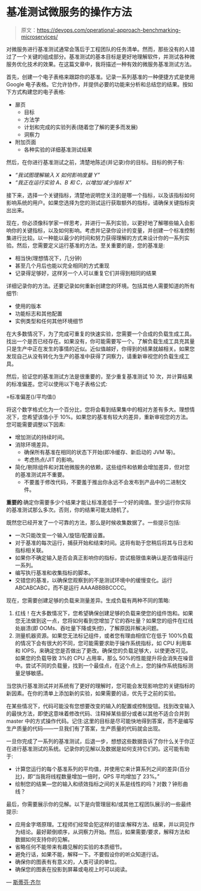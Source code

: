 # 基准测试微服务的操作方法

> 原文：<https://devops.com/operational-approach-benchmarking-microservices/>

对微服务进行基准测试通常会落后于工程团队的任务清单。然而，那些没有的人错过了一个关键的组成部分。基准测试的基本目标是更好地理解软件，并测试各种微服务优化技术的效果。在这篇文章中，我将描述一种有效的微服务基准测试方法。

首先，创建一个电子表格来跟踪你的基准。记录一系列基准的一种便捷方式是使用 Google 电子表格。它允许协作，并提供必要的功能来分析和总结您的结果。按如下方式构建您的电子表格:

*   扉页
    *   目标
    *   方法学
    *   计划和完成的实验列表(随着您了解的更多而发展)
    *   洞察力
*   附加页面
    *   各种实验的详细基准测试结果

然后，在你进行基准测试之前，清楚地陈述(并记录)你的目标。目标的例子有:

*   *“我试图理解输入 X 如何影响度量 Y”*
*   *“我正在运行实验 A、B 和 C，以增加/减少指标 X”*

接下来，选择一个关键指标，清楚地说明您关注的是哪一个指标，以及该指标如何影响系统的用户。如果您选择为您的测试运行获取额外的指标，请确保关键指标突出出来。

现在，你必须像科学家一样思考，并进行一系列实验，以更好地了解哪些输入会影响你的关键指标，以及如何影响。考虑并记录你设计的变量，并创建一个标准控制集进行比较。以一种能以最少的时间和努力获得理解的方式来设计你的一系列实验。然后，您需要定义运行基准的方法。至关重要的是，您的基准是:

*   相当快(理想情况下，几分钟)
*   甚至几个月后也能以完全相同的方式重现
*   记录得足够好，这样另一个人可以重复它们并得到相同的结果

详细记录你的方法。还要记录如何重新创建您的环境。包括其他人需要知道的所有细节:

*   使用的版本
*   功能标志和其他配置
*   实例类型和任何其他环境细节

在大多数情况下，为了完成可重复的快速实验，您需要一个合成的负载生成工具。找出一个是否已经存在。如果没有，你可能需要写一个。了解负载生成工具充其量只是生产中正在发生的事情的近似。近似值越好，你得到的结果就越相关。如果您发现自己从没有转化为生产的基准中获得了洞察力，请重新审视您的负载生成工具。

然后，验证您的基准测试方法是很重要的，至少重复基准测试 10 次，并计算结果的标准偏差。您可以使用以下电子表格公式:

=标准偏差(<range>)/平均值(<range>)</range></range>

将这个数字格式化为一个百分比，您将会看到结果集中的相对方差有多大。理想情况下，您希望该值小于 10%。如果您的基准有较大的差异，重新审视您的方法。您可能需要调整以下因素:

*   增加测试的持续时间。
*   消除环境差异。
    *   确保所有基准在相同的状态下开始(即冷缓存、新启动的 JVM 等)。
    *   考虑热点/JIT 的影响。
*   简化/剔除组件和对其他微服务的依赖，这些组件和依赖会增加差异，但对您的基准测试并不重要。
    *   不要羞于修改代码，不要羞于推出你永远不会发布到产品中的二进制文件。

**重要的**:确定你需要多少个结果才能让标准差低于一个好的阈值。至少运行你实际的基准测试那么多次。否则，你的结果可能太随机了。

既然您已经开发了一个可靠的方法，那么是时候收集数据了。一些提示包括:

*   一次只能改变一个输入/旋钮/配置设置。
*   对于基准的每次运行，捕获开始和结束时间。这将有助于您稍后将其与日志和指标相关联。
*   如果你不确定输入是否会真正影响你的指标，尝试极限值来确认是否值得运行一系列。
*   编写执行基准和收集指标的脚本。
*   交错您的基准，以确保您观察到的不是测试环境中的缓慢变化。运行 ABCABCABC，而不是运行 AAAABBBBCCCC。

现在，您需要创建足够的负载来测量差异。生成负载有两种不同的策略:

1.  红线！在大多数情况下，您希望确保创建足够的负载来使您的组件饱和。如果您无法做到这一点，您将如何看到您增加了它的吞吐量？如果您的组件在红线处崩溃(即 OOMs、吞吐量下降或失控)，了解原因并解决问题。
2.  测量机器资源。如果您无法标记组件，或者您有理由相信它在低于 100%负载的情况下会有很大的不同，您可能需要求助于操作系统指标，如 CPU 利用率和 IOPS，来确定您是否做出了更改。确保您的负载足够大，以使更改可见。如果您的负载导致 3%的 CPU 占用率，那么 50%的性能提升将会消失在噪音中。尝试不同的负载量，找到一个最佳点，在这个点上，您的操作系统指标测量足够敏感。

当您执行基准测试并对系统有了更好的理解时，您可能会发现影响您的关键指标的新因素。在你的清单上添加新的实验，如果需要的话，优先于之前的实验。

在某些情况下，代码可能没有您想要改变的输入的配置或控制旋钮。找到改变输入的最快方法，即使这意味着修改代码、注释掉某些部分或者以其他不适合合并到 master 中的方式操作代码。记住:这里的目标是尽可能快地得到答案，而不是编写生产质量的代码——一旦我们有了答案，生产质量的代码就会出现。

一旦你完成了一系列的基准测试，后退一步，想想这些数据告诉了你什么关于你正在进行基准测试的系统。记录你的见解以及数据是如何支持它们的。这可能有助于:

*   计算您运行的每个基准系列的平均值，并使用它来计算系列之间的差异(百分比)，即“当我将线程数量增加一倍时，QPS 平均增加了 23%。”
*   绘制您的结果—您的输入和绩效指标之间的关系是线性的吗？对数？钟形曲线？

最后，你需要展示你的见解。以下是向管理层和/或其他工程团队展示的一些最终提示:

*   应用金字塔原理。工程师们经常会犯这样的错误:解释方法、结果，并以洞见作为结论。最好颠倒顺序，从洞察力开始。然后，如果需要/要求，解释方法和数据如何支持你的见解。
*   省略任何不能带来有趣见解的实验的本质细节。
*   避免行话，如果不能，解释一下。不要假设你的听众知道行话。
*   确保你的图表有有意义的，人类可读的单位。
*   确保您的图表在投影到屏幕或电视上时可以阅读。

— [斯蒂芬·齐尔](https://devops.com/author/szier/)